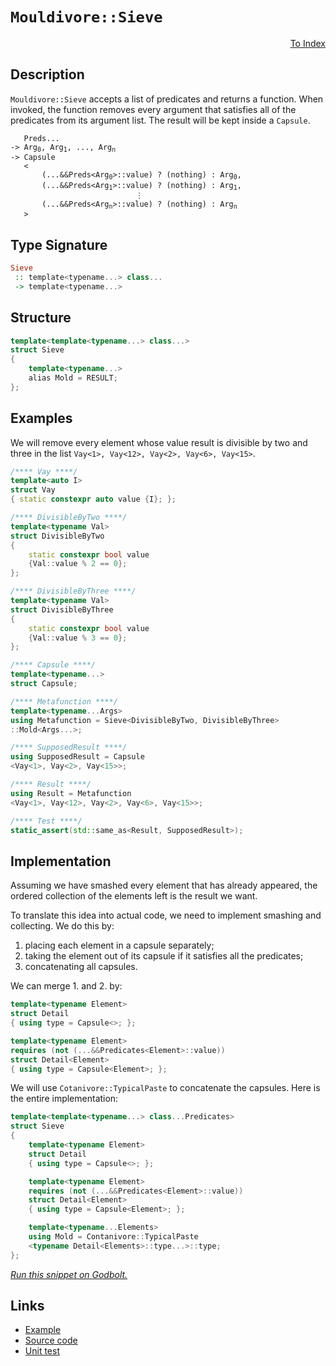 <!-- Copyright 2024 Feng Mofan
SPDX-License-Identifier: Apache-2.0 -->

# `Mouldivore::Sieve`

<p style='text-align: right;'><a href="../../../facilities/metafunctions.md#mouldivore-sieve">To Index</a></p>

## Description

`Mouldivore::Sieve` accepts a list of predicates and returns a function.
When invoked, the function removes every argument that satisfies all of the predicates from its argument list. The result will be kept inside a `Capsule`.

<pre><code>   Preds...
-> Arg<sub>0</sub>, Arg<sub>1</sub>, ..., Arg<sub>n</sub>
-> Capsule
   <
       (...&&Preds&lt;Arg<sub>0</sub>&gt;::value) ? (nothing) : Arg<sub>0</sub>,
       (...&&Preds&lt;Arg<sub>1</sub>&gt;::value) ? (nothing) : Arg<sub>1</sub>,
                            &vellip;
       (...&&Preds&lt;Arg<sub>n</sub>&gt;::value) ? (nothing) : Arg<sub>n</sub>
   ></code></pre>

## Type Signature

```Haskell
Sieve
 :: template<typename...> class...
 -> template<typename...>
```

## Structure

```C++
template<template<typename...> class...>
struct Sieve
{
    template<typename...>
    alias Mold = RESULT;
};
```

## Examples

We will remove every element whose value result is divisible by two and three in the list `Vay<1>, Vay<12>, Vay<2>, Vay<6>, Vay<15>`.

```C++
/**** Vay ****/
template<auto I>
struct Vay
{ static constexpr auto value {I}; };

/**** DivisibleByTwo ****/
template<typename Val>
struct DivisibleByTwo
{
    static constexpr bool value
    {Val::value % 2 == 0};
};

/**** DivisibleByThree ****/
template<typename Val>
struct DivisibleByThree
{
    static constexpr bool value
    {Val::value % 3 == 0};
};

/**** Capsule ****/
template<typename...>
struct Capsule;

/**** Metafunction ****/
template<typename...Args>
using Metafunction = Sieve<DivisibleByTwo, DivisibleByThree>
::Mold<Args...>;

/**** SupposedResult ****/
using SupposedResult = Capsule
<Vay<1>, Vay<2>, Vay<15>>;

/**** Result ****/
using Result = Metafunction
<Vay<1>, Vay<12>, Vay<2>, Vay<6>, Vay<15>>;

/**** Test ****/
static_assert(std::same_as<Result, SupposedResult>);
```

## Implementation

Assuming we have smashed every element that has already appeared, the ordered collection of the elements left is the result we want.

To translate this idea into actual code, we need to implement smashing and collecting.
We do this by:

1. placing each element in a capsule separately;
2. taking the element out of its capsule if it satisfies all the predicates;
3. concatenating all capsules.

We can merge 1. and 2. by:

```C++
template<typename Element>
struct Detail 
{ using type = Capsule<>; };

template<typename Element>
requires (not (...&&Predicates<Element>::value))
struct Detail<Element>
{ using type = Capsule<Element>; };
```

We will use `Cotanivore::TypicalPaste` to concatenate the capsules. Here is the entire implementation:

```C++
template<template<typename...> class...Predicates>
struct Sieve
{
    template<typename Element>
    struct Detail 
    { using type = Capsule<>; };

    template<typename Element>
    requires (not (...&&Predicates<Element>::value))
    struct Detail<Element>
    { using type = Capsule<Element>; };

    template<typename...Elements>
    using Mold = Contanivore::TypicalPaste
    <typename Detail<Elements>::type...>::type;
};
```

[*Run this snippet on Godbolt.*](https://godbolt.org/#z:OYLghAFBqd5QCxAYwPYBMCmBRdBLAF1QCcAaPECAMzwBtMA7AQwFtMQByARg9KtQYEAysib0QXACx8BBAKoBnTAAUAHpwAMvAFYTStJg1DIApACYAQuYukl9ZATwDKjdAGFUtAK4sGIAKwAzKSuADJ4DJgAcj4ARpjEElwapAAOqAqETgwe3r4BwemZjgLhkTEs8YlcybaY9iUMQgRMxAS5Pn5BdQ3Zza0EZdFxCUkpCi1tHfndEwNDFVVjAJS2qF7EyOwcAPQAVAeHR8cnezsmGgCC%2B4cA1AAimKmujMh4mAq3R%2BdXN6f/xx%2Blwu1yOtw8LQYeAAbiR2CAACoAT1SeFEtGUTAmmC%2BhyBzDYClSTC24NkhhhcNuJgA7FYriCCJgWKkDEyTIE3AQUYxWJgAHSCjnYEETYheBy3ZGo9GY7HUum0%2B4c%2BnA347W4WLE4tzakAgxnM1lMdmc7nPAk4zHIADWmHc5IiCWFooI4sl0rRYjlprc1rtDsETCdxBdDMVV1uUduXkyRlu5pxHPut399o8QZDKoNNOVgVVIJ2GoASphkBtMtCdXqDVcmSy2ZgDZyQdGE0bGxyuTzLYL%2BcLbsgDApPhmWiHLqRW9H68bfYne0LAthB8PR47IsQbNOowu%2BX3sPQ2IJLgpSNTIzOe/vBYfmYwCBYzzuE9e2H2APIEBAJBTNkVXGKEoEFKKJehiWK%2BmOwabsCnJ3seBCnn2wrntBIZWPBR4Pk%2BKHLueX4/sQCh4QBwIRpcbaxhEwCvs81KBCmnqypBTaXlGXYvm26GwV2CEPshgrnvxgi4Uu2BTuxba3IRv4oVJwogCAibZuGeYFmptagncuqpAoXj0LiBxArOnZmm%2BAria67ogbp%2Bn0KparaQCLl4oWYIAJINveQaNEZZzua5QVAoaDYmk2ZoduFXZ7u%2B4mrliJGCsoxD2l6TJ/su1nAbcQjvFWOaqm2pnReZFp8rcIkEGGlHRkBkqPOOtAXrVHF0jGca0YmDEpnZBkRW4Lr5gq6lacVUXzhZlXYYINVtqlACOXh4KlnwQAwqAgRAKFmAAbOYu0pWlogZXxM3VcuSnQmIXiYMsywvvVIGNcGtBnT5F1kW2tIWB1NF0UmjHgkwen9e9iFDb9SqOS%2BJWTeVcX8lVmVfdG1HxgAsp46A9WSQZQrCqVKcx3qsS%2BMVTS9dDgw%2BKNKYmpH0zyMO5jDvxBYCgUHJVqisKyOLfFzHMBQyDJmIEERDl4WAMW4aAMFsqQECjWl/HstwAGpMEi/kmRNA1MF4RC3B5NVPZr2uFbccyOMgg4CNiqipMQtyG8b13eEmdKm6zw3Q/mqtgvcMJ4JksT0BYSIIgA7qguuhXOA2xTiWtvVlgFujlwfQqHeDh5gkcx6ghWPS0tv2wwjvO7csSoJ4twe7d5N0qnV03UmZj%2BLcZg9cmtwaP7Ba%2Bxpznq9nuf54XCCpQLbl1vrFMIynYhm5nDUh2HEdR9PmBseRRV1WXaIV1XLu1/Xjd799LdiG3nvUp3tyBL3QMD8POajaLo/A6DhmC/PYV4a8kRqvGyP97IRRHmrW4GNMAtCoF4BWfl/6XDhknCyfZLjEGACrK46NaKwPgYghw2RcZ5UwAVTk49N4FyjrHc81C85bwRDvCKZElJY1oOgLsWCcGkTZt/IQXhUhFHtKWeyIEUH4NysI0R6BxEGRAn3PqDkGSci1kiLsXBUIW00ZyMwOiNFaP8ENEUAcv7QIUbQSRc9LjSKsUooGhCmAIKQdkZsbgjGcm0fhXRWiDG%2BK8W4AJEk/Gcn2oEy23iTFZViVAsECIPg2OMq6E0aIAD6iUEgEAgBMdASkFB8kyZlNwDjzxCJERkMRHxFHCgevmDgqxaCcH8LwPwHAtCkFQJwQalhrDW3WJsDugQeCkAIJoRpqwbQBEkPyDQAAOMwZgACcyyuD%2BAWfMrgNIaTSGaRwSQvAWASA0CkdpnTukcF4AoEAKRxkdMaaQOAsAYCIBAOsAgqQjbkEoGgFkdAEhRD5JwVQ8zdoAFpdqSFuMAZAdspD8jMLwNKRBiB4HyVwGQggRBiHYFILF8glBqAmaQXQmLo7EBBpwHgTSWltJJZcj8RsvkgVQFQW4oKIVQphXC24CKe4QA8P8%2BgLtzAjOWLwe5WhVgQCQH81EIqfkQHlQCxIwApBmD4HQJkxFKCxBJbECIrQkTUt4Ia5gxAkQfliNoMs9zRl/MQh%2BBgtATUPNIFgWIXhgC6loLQG53BeBYBYIYYA4h3X4FSiQqsAbOmYFUGWI22xRkRCZPszptA86UstR4LAJK3R4GOYG0gVZiC1yUI8ENRhM1GAmasKgBgcEa3eNHD8FpTUEpxeIfF/BBCKBUOod1ZL9ChpQNYaw%2Bg843MgKsVAStsgBvBXk5Mpg%2BmWDMBc0taKsDTogKsOwdrsguAYA6PIfhMVhCdIsUYmKihZAENMc9aQMj3oYAsEY1QeiHoEP0KYnhOh6APSQn9kxBhXo/YB0Dj7IPzHA5UG9%2B7BlbAkLSjgrTSDnN4JcjlYLIXQthfC2ZArcCEBIA/cVkq62rB/EwLAiQ92kGmZIQI/JlmBF2RoSQZhJC7VOf4Xayz9CcEOaQY5Iz%2BS7S4LteZyytm7X8JIdZbHdoYYZZwa5tyxl1qea82V7zmXfIoMq1AwrAXAo4K0Fg0IaTgqYAleMXBln8i4HM5F%2BBUXor0L24Q6I8XSG8/24lQ6QCaopVSwNqH0OYa6ZwJlnyja3DZThrl0Khyhr5U5lzGhbiCpMwqhI5GzASq0w8mVcq8uqqVSqkVKADBGEc7UGg1jfx6oNUay1HbzXGutbahwHbHUPmda6klnrvW%2Bv9R24Nobw2dMjYemNJL42JqZB21N9QSWZtiNmpEubtidILUW0Zpby2YErdNmi2mG1MCbS2ttjAO3ea7X5glgXB2dN0Jqurxhx2WEnbEXds750O04Eugg3DGKrqsOuzdCRt0fHgPu%2Bo36/AQFcNBi9J733wc/Xexo6Pn3FGyFjpYmKgONF/e0f9%2BRSdI%2BA00UDxOb22Cg1Tp9cw2iM%2BqIhjYyGuCRfpe67DnK8P2doo55zcycskdReRvnlHSvUcwLR0YDH9kibE05zjNJ/DLJ2YELjPHFOqcF%2Bp2wmmpWPOeW8j5LKqsVZFUCtgnBLPcpYAoaEdtoTi8bBMNzpHt1edkE9iQ/nZCvZJboYIYXUimv58bi5sWDOsvZaoV37vPfe/ChMHLQr8uivFoEYrFuysoHtwkO3pnEge5Eekr3yz0k%2B4IOk1P/ntUtYgPq91XWOvFu71am1dr%2BsmadS6t1s3MBep9WICbxapvVr20Gla834fuqW%2BWFbxa1vpt4Jt7bu381osO7wY7VSzvVou6VvgjaFDNswK29txbHu%2BZDy9olb2dAgGCF9sda6bCbYB10kDpXJwDsHkj/lDhYBulhluuivDjOl%2BnTseqegBhjugJznoLjtkPjpgaUHBiTggeTizmeoBrToQbBuUBBqTkQSgczuQcMNjihmsDzninHtFkLmnh7g3JnhlFtNLmRmKnLiVtKorsrvRqhuriFk5oEIEP4BsopqctITSNJvHlhqbjcnclRoxiAJIP4KxtsjSKcvMpIGslwIsntEJhwIEALgnlckIZMhYUiioTFrYcXqsKWpkM4JIEAA%3D)

## Links

- [Example](../../../code/facilities/metafunctions/mouldivore/sieve/implementation.hpp)
- [Source code](../../../../conceptrodon/mouldivore/sieve.hpp)
- [Unit test](../../../../tests/unit/metafunctions/mouldivore/sieve.test.hpp)
